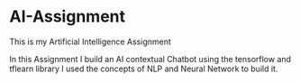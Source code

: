 # AI-Assignment
This is my Artificial Intelligence Assignment 

In this Assignment I build an AI contextual Chatbot using the tensorflow and tflearn library
I used the concepts of NLP and Neural Network to build it.
